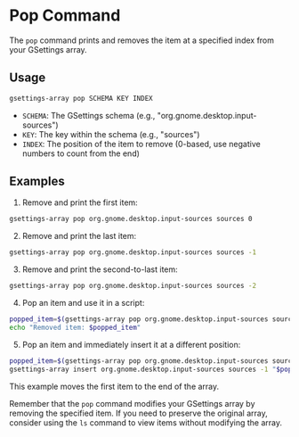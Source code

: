 # Pop Command

The `pop` command prints and removes the item at a specified index from your GSettings array.

## Usage

```bash
gsettings-array pop SCHEMA KEY INDEX
```

- `SCHEMA`: The GSettings schema (e.g., "org.gnome.desktop.input-sources")
- `KEY`: The key within the schema (e.g., "sources")
- `INDEX`: The position of the item to remove (0-based, use negative numbers to count from the end)

## Examples

1. Remove and print the first item:

```bash
gsettings-array pop org.gnome.desktop.input-sources sources 0
```

2. Remove and print the last item:

```bash
gsettings-array pop org.gnome.desktop.input-sources sources -1
```

3. Remove and print the second-to-last item:

```bash
gsettings-array pop org.gnome.desktop.input-sources sources -2
```

4. Pop an item and use it in a script:

```bash
popped_item=$(gsettings-array pop org.gnome.desktop.input-sources sources 0)
echo "Removed item: $popped_item"
```

5. Pop an item and immediately insert it at a different position:

```bash
popped_item=$(gsettings-array pop org.gnome.desktop.input-sources sources 0)
gsettings-array insert org.gnome.desktop.input-sources sources -1 "$popped_item"
```

This example moves the first item to the end of the array.

Remember that the `pop` command modifies your GSettings array by removing the specified item. If you need to preserve the original array, consider using the `ls` command to view items without modifying the array.
